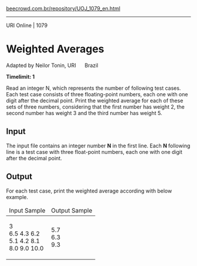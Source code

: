 <p><a href="https://www.beecrowd.com.br/repository/UOJ_1079_en.html">beecrowd.com.br/repository/UOJ_1079_en.html</a></p><hr>
<div>
  <span>URI Online | 1079</span>
  <h1>Weighted Averages</h1>
  <div><p>
     Adapted by Neilor Tonin, URI <img alt="" src="https://resources.beecrowd.com.br/gallery/images/flags/br.gif" style="width: 16px; height: 11px; "> Brazil</p>
  </div>
  <strong>Timelimit: 1</strong>
</div>
<div>
<div>
  <p>
  Read an integer N, which represents the number of following test cases. Each test case consists of three floating-point numbers, each one with one digit after the decimal point. Print the weighted average for each of these sets of three numbers, considering that the first number has weight 2, the second number has weight 3 and the third number has weight 5.</p>
</div>
<h2>Input</h2>
<div>
  <p>
   The input file contains an integer number <strong>N</strong> in the first line. Each <strong>N </strong>following line is a test case with three float-point numbers, each one with one digit after the decimal point.</p>
</div>
<h2>Output</h2>
<div>
  <p>
   For each test case, print the weighted average according with below example.</p>
</div>
<div></div>
  <table>
    <thead>
      <tr>
        <td>Input Sample</td>
        <td>Output Sample</td>
      </tr>
    </thead>
    <tbody>
      <tr>
        <td>
          <p>
           3<br>
           6.5 4.3 6.2<br>
           5.1 4.2 8.1<br>
           8.0 9.0 10.0</p>
        </td>
        <td>
          <p>
           5.7<br>
           6.3<br>
           9.3</p>
        </td>
      </tr>
    </tbody>
  </table>
</div>